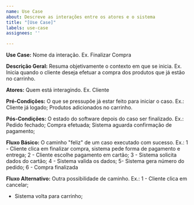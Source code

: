 ```yaml
---
name: Use Case
about: Descreve as interações entre os atores e o sistema
title: "[Use Case]"
labels: use-case
assignees: ''

---
```


**Use Case:**
Nome da interação. Ex. Finalizar Compra 

**Descrição Geral:**
Resuma objetivamente o contexto em que se inicia. Ex. Inicia quando o cliente deseja efetuar a compra dos produtos que já estão no carrinho.

**Atores:**
Quem está interagindo. Ex. Cliente

**Pré-Condições:**
O que se pressupõe já estar feito para iniciar o caso. Ex.: Cliente já logado; Produtos adicionados no carrinho.

 **Pós-Condições:**
O estado do software depois do caso ser finalizado. Ex.: Pedido fechado; Compra efetuada; Sistema aguarda confirmação de pagamento;

**Fluxo Básico:**
O caminho "feliz" de um caso executado com sucesso. 
Ex.: 
1 - Cliente clica em finalizar compra, sistema pede forma de pagamento e entrega;
2 - Cliente escolhe pagamento em cartão;
3 - Sistema solicita dados do cartão;
4 - Sistema valida os dados;
5- Sistema gera número do pedido;
6 - Compra finalizada

**Fluxo Alternativo:**
Outra possibilidade de caminho. 
Ex.: 
1 - Cliente clica em cancelar;
   - Sistema volta para carrinho;
